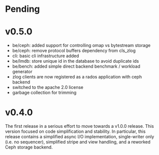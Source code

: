 # Pending

# v0.5.0

* be/ceph: added support for controlling omap vs bytestream storage
* be/ceph: remove protocol buffers dependency from cls_zlog
* cli: basic cli infrastructure added
* be/lmdb: store unique id in the database to avoid duplicate ids
* be/bench: added simple direct backend benchmark / workload generator
* zlog clients are now registered as a rados application with ceph backend
* switched to the apache 2.0 license
* garbage collection for trimming

# v0.4.0

The first release in a serious effort to move towards a v1.0.0 release. This
version focused on code simplification and stability. In particular, this
release contains a simplified async I/O implementation, single-writer only (i.e.
no sequencer), simplified stripe and view handling, and a reworked Ceph storage
backend.
